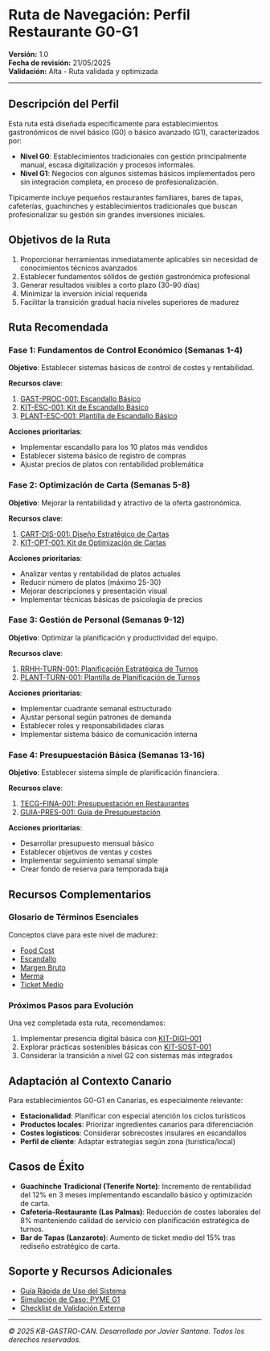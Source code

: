# Ruta de Navegación: Perfil Restaurante G0-G1

**Versión:** 1.0  
**Fecha de revisión:** 21/05/2025  
**Validación:** Alta - Ruta validada y optimizada

---

## Descripción del Perfil

Esta ruta está diseñada específicamente para establecimientos gastronómicos de nivel básico (G0) o básico avanzado (G1), caracterizados por:

- **Nivel G0**: Establecimientos tradicionales con gestión principalmente manual, escasa digitalización y procesos informales.
- **Nivel G1**: Negocios con algunos sistemas básicos implementados pero sin integración completa, en proceso de profesionalización.

Típicamente incluye pequeños restaurantes familiares, bares de tapas, cafeterías, guachinches y establecimientos tradicionales que buscan profesionalizar su gestión sin grandes inversiones iniciales.

## Objetivos de la Ruta

1. Proporcionar herramientas inmediatamente aplicables sin necesidad de conocimientos técnicos avanzados
2. Establecer fundamentos sólidos de gestión gastronómica profesional
3. Generar resultados visibles a corto plazo (30-90 días)
4. Minimizar la inversión inicial requerida
5. Facilitar la transición gradual hacia niveles superiores de madurez

## Ruta Recomendada

### Fase 1: Fundamentos de Control Económico (Semanas 1-4)

**Objetivo**: Establecer sistemas básicos de control de costes y rentabilidad.

**Recursos clave**:
1. [GAST-PROC-001: Escandallo Básico](/KB-GASTRO-CAN-2025_FINAL/01_FICHAS_VALIDADAS/B02_Costos_y_Escandallos/GAST-PROC-001_escandallo_basico.md)
2. [KIT-ESC-001: Kit de Escandallo Básico](/KB-GASTRO-CAN-2025_FINAL/02_DERIVADOS/Kits/KIT-ESC-001_kit_escandallo_basico.md)
3. [PLANT-ESC-001: Plantilla de Escandallo Básico](/KB-GASTRO-CAN-2025_FINAL/02_DERIVADOS/Plantillas/PLANT-ESC-001_plantilla_escandallo_basico.md)

**Acciones prioritarias**:
- Implementar escandallo para los 10 platos más vendidos
- Establecer sistema básico de registro de compras
- Ajustar precios de platos con rentabilidad problemática

### Fase 2: Optimización de Carta (Semanas 5-8)

**Objetivo**: Mejorar la rentabilidad y atractivo de la oferta gastronómica.

**Recursos clave**:
1. [CART-DIS-001: Diseño Estratégico de Cartas](/KB-GASTRO-CAN-2025_FINAL/01_FICHAS_VALIDADAS/B03_Cartas_y_Menus/CART-DIS-001_diseno_estrategico_cartas.md)
2. [KIT-OPT-001: Kit de Optimización de Cartas](/KB-GASTRO-CAN-2025_FINAL/02_DERIVADOS/Kits/KIT-OPT-001_kit_optimizacion_cartas.md)

**Acciones prioritarias**:
- Analizar ventas y rentabilidad de platos actuales
- Reducir número de platos (máximo 25-30)
- Mejorar descripciones y presentación visual
- Implementar técnicas básicas de psicología de precios

### Fase 3: Gestión de Personal (Semanas 9-12)

**Objetivo**: Optimizar la planificación y productividad del equipo.

**Recursos clave**:
1. [RRHH-TURN-001: Planificación Estratégica de Turnos](/KB-GASTRO-CAN-2025_FINAL/01_FICHAS_VALIDADAS/B04_Personal_y_RRHH/RRHH-TURN-001_planificacion_estrategica_turnos.md)
2. [PLANT-TURN-001: Plantilla de Planificación de Turnos](/KB-GASTRO-CAN-2025_FINAL/02_DERIVADOS/Plantillas/PLANT-TURN-001_plantilla_planificacion_turnos.md)

**Acciones prioritarias**:
- Implementar cuadrante semanal estructurado
- Ajustar personal según patrones de demanda
- Establecer roles y responsabilidades claras
- Implementar sistema básico de comunicación interna

### Fase 4: Presupuestación Básica (Semanas 13-16)

**Objetivo**: Establecer sistema simple de planificación financiera.

**Recursos clave**:
1. [TECG-FINA-001: Presupuestación en Restaurantes](/KB-GASTRO-CAN-2025_FINAL/01_FICHAS_VALIDADAS/B01_Gestion_Financiera/TECG-FINA-001_presupuestacion_restaurantes.md)
2. [GUIA-PRES-001: Guía de Presupuestación](/KB-GASTRO-CAN-2025_FINAL/02_DERIVADOS/Guias/GUIA-PRES-001_guia_presupuestacion.md)

**Acciones prioritarias**:
- Desarrollar presupuesto mensual básico
- Establecer objetivos de ventas y costes
- Implementar seguimiento semanal simple
- Crear fondo de reserva para temporada baja

## Recursos Complementarios

### Glosario de Términos Esenciales
Conceptos clave para este nivel de madurez:
- [Food Cost](/KB-GASTRO-CAN-2025_FINAL/03_GLOSARIO/Glosario_Tecnico_Gastronomico.md#food-cost-g0)
- [Escandallo](/KB-GASTRO-CAN-2025_FINAL/03_GLOSARIO/Glosario_Tecnico_Gastronomico.md#escandallo-g0)
- [Margen Bruto](/KB-GASTRO-CAN-2025_FINAL/03_GLOSARIO/Glosario_Tecnico_Gastronomico.md#margen-bruto-g0)
- [Merma](/KB-GASTRO-CAN-2025_FINAL/03_GLOSARIO/Glosario_Tecnico_Gastronomico.md#merma-g0)
- [Ticket Medio](/KB-GASTRO-CAN-2025_FINAL/03_GLOSARIO/Glosario_Tecnico_Gastronomico.md#ticket-medio-g0)

### Próximos Pasos para Evolución
Una vez completada esta ruta, recomendamos:
1. Implementar presencia digital básica con [KIT-DIGI-001](/KB-GASTRO-CAN-2025_FINAL/02_DERIVADOS/Kits/KIT-DIGI-001_kit_transformacion_digital.md)
2. Explorar prácticas sostenibles básicas con [KIT-SOST-001](/KB-GASTRO-CAN-2025_FINAL/02_DERIVADOS/Kits/KIT-SOST-001_kit_sostenibilidad.md)
3. Considerar la transición a nivel G2 con sistemas más integrados

## Adaptación al Contexto Canario

Para establecimientos G0-G1 en Canarias, es especialmente relevante:

- **Estacionalidad**: Planificar con especial atención los ciclos turísticos
- **Productos locales**: Priorizar ingredientes canarios para diferenciación
- **Costes logísticos**: Considerar sobrecostes insulares en escandallos
- **Perfil de cliente**: Adaptar estrategias según zona (turística/local)

## Casos de Éxito

- **Guachinche Tradicional (Tenerife Norte)**: Incremento de rentabilidad del 12% en 3 meses implementando escandallo básico y optimización de carta.
- **Cafetería-Restaurante (Las Palmas)**: Reducción de costes laborales del 8% manteniendo calidad de servicio con planificación estratégica de turnos.
- **Bar de Tapas (Lanzarote)**: Aumento de ticket medio del 15% tras rediseño estratégico de carta.

## Soporte y Recursos Adicionales

- [Guía Rápida de Uso del Sistema](/KB-GASTRO-CAN-2025_FINAL/05_PUBLICACION/Guia_de_Implementacion_por_Nivel/Guia_Rapida_de_Uso.md)
- [Simulación de Caso: PYME G1](/KB-GASTRO-CAN-2025_FINAL/05_PUBLICACION/Casos_de_Uso_Simulados/Caso_PYME_G1.md)
- [Checklist de Validación Externa](/KB-GASTRO-CAN-2025_FINAL/05_PUBLICACION/Checklist_de_Validacion/Checklist_Validacion_Externa.md)

---

*© 2025 KB-GASTRO-CAN. Desarrollado por Javier Santana. Todos los derechos reservados.*
